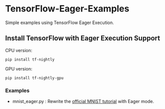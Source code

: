 # TensorFlow-Eager-Examples

Simple examples using TensorFlow Eager Execution.

## Install TensorFlow with Eager Execution Support

CPU version:
```
pip install tf-nightly
```

GPU version:
```
pip install tf-nightly-gpu
```

### Examples

- mnist_eager.py : Rewrite the [official MNIST tutorial](https://www.tensorflow.org/get_started/mnist/beginners) with Eager mode.

